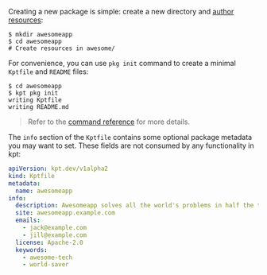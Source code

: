 Creating a new package is simple: create a new directory and [author resources]:

```shell
$ mkdir awesomeapp
$ cd awesomeapp
# Create resources in awesome/
```

For convenience, you can use `pkg init` command to create a minimal `Kptfile` and `README` files:

```shell
$ cd awesomeapp
$ kpt pkg init
writing Kptfile
writing README.md
```

> Refer to the [command reference][init-doc] for more details.

The `info` section of the `Kptfile` contains some optional package metadata you may want to set.
These fields are not consumed by any functionality in kpt:

```yaml
apiVersion: kpt.dev/v1alpha2
kind: Kptfile
metadata:
  name: awesomeapp
info:
  description: Awesomeapp solves all the world's problems in half the time.
  site: awesomeapp.example.com
  emails:
    - jack@example.com
    - jill@example.com
  license: Apache-2.0
  keywords:
    - awesome-tech
    - world-saver
```

[author resources]: /book/03-packages/03-editing-a-package
[init-doc]: /reference/pkg/init/
